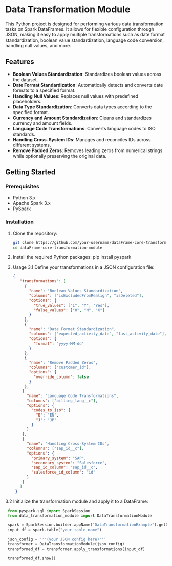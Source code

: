 # Data Transformation Module

This Python project is designed for performing various data transformation tasks on Spark DataFrames. It allows for flexible configuration through JSON, making it easy to apply multiple transformations such as date format standardization, boolean value standardization, language code conversion, handling null values, and more.

## Features

- **Boolean Values Standardization**: Standardizes boolean values across the dataset.
- **Date Format Standardization**: Automatically detects and converts date formats to a specified format.
- **Handling Null Values**: Replaces null values with predefined placeholders.
- **Data Type Standardization**: Converts data types according to the specified format.
- **Currency and Amount Standardization**: Cleans and standardizes currency and amount fields.
- **Language Code Transformations**: Converts language codes to ISO standards.
- **Handling Cross-System IDs**: Manages and reconciles IDs across different systems.
- **Remove Padded Zeros**: Removes leading zeros from numerical strings while optionally preserving the original data.

## Getting Started

### Prerequisites

- Python 3.x
- Apache Spark 3.x
- PySpark

### Installation

1. Clone the repository:

   ```bash
   git clone https://github.com/your-username/dataFrame-core-transformation-module.git
   cd dataFrame-core-transformation-module
   
2. Install the required Python packages:
   pip install pyspark
3. Usage
   3.1 Define your transformations in a JSON configuration file:
     
   ```json
   {
      "transformations": [
        {
          "name": "Boolean Values Standardization",
          "columns": ["isExcludedFromRealign", "isDeleted"],
          "options": {
            "true_values": ["1", "Y", "Yes"],
            "false_values": ["0", "N", "X"]
          }
        },
        {
          "name": "Date Format Standardization",
          "columns": ["expected_activity_date", "last_activity_date"],
          "options": {
            "format": "yyyy-MM-dd"
          }
        },
        {
          "name": "Remove Padded Zeros",
          "columns": ["customer_id"],
          "options": {
            "override_column": false
          }
        },         
       {
         "name": "Language Code Transformations",
         "columns": ["billing_lang__c"],
         "options": {
           "codes_to_iso": {        
             "E": "EN",
             "J": "JP"
           }
         }
       },
       {
         "name": "Handling Cross-System IDs",
         "columns": ["sap_id__c"],
         "options": {
           "primary_system": "SAP",
           "secondary_system": "Salesforce",
           "sap_id_column": "sap_id__c",
           "salesforce_id_column": "id"
         }
       }
      ]
    }
   ```
3.2 Initialize the transformation module and apply it to a DataFrame:
   ```python
    from pyspark.sql import SparkSession
    from data_transformation_module import DataTransformationModule
    
    spark = SparkSession.builder.appName("DataTransformationExample").getOrCreate()
    input_df = spark.table("your_table_name")
    
    json_config = '''(your JSON config here)'''
    transformer = DataTransformationModule(json_config)
    transformed_df = transformer.apply_transformations(input_df)
    
    transformed_df.show()
  ```
